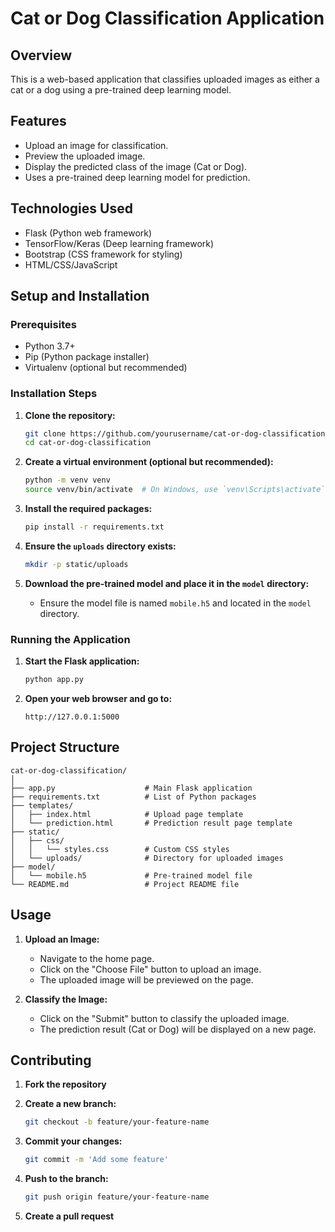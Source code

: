 # Cat or Dog Classification Application

## Overview

This is a web-based application that classifies uploaded images as either a cat or a dog using a pre-trained deep learning model.

## Features

- Upload an image for classification.
- Preview the uploaded image.
- Display the predicted class of the image (Cat or Dog).
- Uses a pre-trained deep learning model for prediction.

## Technologies Used

- Flask (Python web framework)
- TensorFlow/Keras (Deep learning framework)
- Bootstrap (CSS framework for styling)
- HTML/CSS/JavaScript

## Setup and Installation

### Prerequisites

- Python 3.7+
- Pip (Python package installer)
- Virtualenv (optional but recommended)

### Installation Steps

1. **Clone the repository:**

    ```bash
    git clone https://github.com/yourusername/cat-or-dog-classification.git
    cd cat-or-dog-classification
    ```

2. **Create a virtual environment (optional but recommended):**

    ```bash
    python -m venv venv
    source venv/bin/activate  # On Windows, use `venv\Scripts\activate`
    ```

3. **Install the required packages:**

    ```bash
    pip install -r requirements.txt
    ```

4. **Ensure the `uploads` directory exists:**

    ```bash
    mkdir -p static/uploads
    ```

5. **Download the pre-trained model and place it in the `model` directory:**

    - Ensure the model file is named `mobile.h5` and located in the `model` directory.

### Running the Application

1. **Start the Flask application:**

    ```bash
    python app.py
    ```

2. **Open your web browser and go to:**

    ```
    http://127.0.0.1:5000
    ```

## Project Structure

```
cat-or-dog-classification/
│
├── app.py                    # Main Flask application
├── requirements.txt          # List of Python packages
├── templates/
│   ├── index.html            # Upload page template
│   └── prediction.html       # Prediction result page template
├── static/
│   ├── css/
│   │   └── styles.css        # Custom CSS styles
│   └── uploads/              # Directory for uploaded images
├── model/
│   └── mobile.h5             # Pre-trained model file
└── README.md                 # Project README file
```

## Usage

1. **Upload an Image:**
    - Navigate to the home page.
    - Click on the "Choose File" button to upload an image.
    - The uploaded image will be previewed on the page.

2. **Classify the Image:**
    - Click on the "Submit" button to classify the uploaded image.
    - The prediction result (Cat or Dog) will be displayed on a new page.

## Contributing

1. **Fork the repository**
2. **Create a new branch:**

    ```bash
    git checkout -b feature/your-feature-name
    ```

3. **Commit your changes:**

    ```bash
    git commit -m 'Add some feature'
    ```

4. **Push to the branch:**

    ```bash
    git push origin feature/your-feature-name
    ```

5. **Create a pull request**
